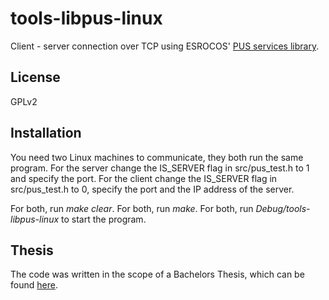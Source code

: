 # tools-libpus-linux
Client - server connection over TCP using ESROCOS' [PUS services library](https://github.com/ESROCOS/tools-libpus).


## License
GPLv2

## Installation
You need two Linux machines to communicate, they both run the same program.
For the server change the IS_SERVER flag in src/pus_test.h to 1 and specify the port.
For the client change the IS_SERVER flag in src/pus_test.h to 0, specify the port and the IP address of the server.

For both, run *make clear*.
For both, run *make*.
For both, run *Debug/tools-libpus-linux* to start the program.

## Thesis
The code was written in the scope of a Bachelors Thesis, which can be found [here](https://www.robo-technology.de/FOM/BA.pdf).
